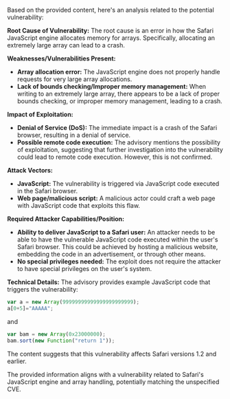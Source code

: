 Based on the provided content, here's an analysis related to the potential vulnerability:

**Root Cause of Vulnerability:**
The root cause is an error in how the Safari JavaScript engine allocates memory for arrays. Specifically, allocating an extremely large array can lead to a crash.

**Weaknesses/Vulnerabilities Present:**
- **Array allocation error:** The JavaScript engine does not properly handle requests for very large array allocations.
- **Lack of bounds checking/Improper memory management:** When writing to an extremely large array, there appears to be a lack of proper bounds checking, or improper memory management, leading to a crash.

**Impact of Exploitation:**
- **Denial of Service (DoS):** The immediate impact is a crash of the Safari browser, resulting in a denial of service.
- **Possible remote code execution:** The advisory mentions the possibility of exploitation, suggesting that further investigation into the vulnerability could lead to remote code execution. However, this is not confirmed.

**Attack Vectors:**
- **JavaScript:** The vulnerability is triggered via JavaScript code executed in the Safari browser.
- **Web page/malicious script:** A malicious actor could craft a web page with JavaScript code that exploits this flaw.

**Required Attacker Capabilities/Position:**
- **Ability to deliver JavaScript to a Safari user:** An attacker needs to be able to have the vulnerable JavaScript code executed within the user's Safari browser. This could be achieved by hosting a malicious website, embedding the code in an advertisement, or through other means.
- **No special privileges needed:** The exploit does not require the attacker to have special privileges on the user's system.

**Technical Details:**
The advisory provides example JavaScript code that triggers the vulnerability:
```javascript
var a = new Array(99999999999999999999999);
a[0+5]="AAAAA";
```
and
```javascript
var bam = new Array(0x23000000);
bam.sort(new Function("return 1"));
```

The content suggests that this vulnerability affects Safari versions 1.2 and earlier.

The provided information aligns with a vulnerability related to Safari's JavaScript engine and array handling, potentially matching the unspecified CVE.